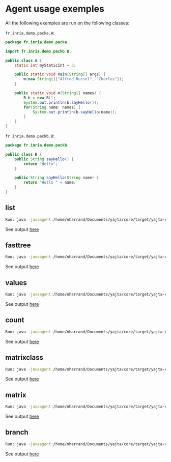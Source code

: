 # Agent usage exemples

All the following exemples are run on the following classes:

`fr.inria.demo.packa.A`:

```java
package fr.inria.demo.packa;

import fr.inria.demo.packb.B;

public class A {
	static int myStaticInt = 3;

	public static void main(String[] args) {
		m(new String[]{"Alfred Russel", "Charles"});
	}

	public static void m(String[] names) {
		B b = new B();
		System.out.println(b.sayHello());
		for(String name: names) {
			System.out.println(b.sayHello(name));
		}
	}
}
```


`fr.inria.demo.packb.B`:

```java
package fr.inria.demo.packb;

public class B {
	public String sayHello() {
		return "Hello";
	}

	public String sayHello(String name) {
		return "Hello " + name;
	}
}
```

## list

```bash
Run: java -javaagent:/home/nharrand/Documents/yajta/core/target/yajta-core-2.0.2-SNAPSHOT-jar-with-dependencies.jar="strict-includes|print=list|includes=fr.inria.demo|output=samples/list.json -cp /home/nharrand/Documents/yajta/test/helloworld/target/classes fr.inria.demo.packa.A"
```

See output [here](samples/list)

## fasttree

```bash
Run: java -javaagent:/home/nharrand/Documents/yajta/core/target/yajta-core-2.0.2-SNAPSHOT-jar-with-dependencies.jar="strict-includes|print=fasttree|includes=fr.inria.demo|output=samples/fasttree.json -cp /home/nharrand/Documents/yajta/test/helloworld/target/classes fr.inria.demo.packa.A"
```

See output [here](samples/fasttree.json)

## values

```bash
Run: java -javaagent:/home/nharrand/Documents/yajta/core/target/yajta-core-2.0.2-SNAPSHOT-jar-with-dependencies.jar="strict-includes|print=values|includes=fr.inria.demo|output=samples/values.json -cp /home/nharrand/Documents/yajta/test/helloworld/target/classes fr.inria.demo.packa.A"
```

See output [here](samples/values.json)

## count

```bash
Run: java -javaagent:/home/nharrand/Documents/yajta/core/target/yajta-core-2.0.2-SNAPSHOT-jar-with-dependencies.jar="strict-includes|print=count|includes=fr.inria.demo|output=samples/count.json -cp /home/nharrand/Documents/yajta/test/helloworld/target/classes fr.inria.demo.packa.A"
```

See output [here](samples/count.json)

## matrixclass

```bash
Run: java -javaagent:/home/nharrand/Documents/yajta/core/target/yajta-core-2.0.2-SNAPSHOT-jar-with-dependencies.jar="strict-includes|print=matrixclass|includes=fr.inria.demo|output=samples/matrixclass.json -cp /home/nharrand/Documents/yajta/test/helloworld/target/classes fr.inria.demo.packa.A"
```

See output [here](samples/matrixclass)

## matrix

```bash
Run: java -javaagent:/home/nharrand/Documents/yajta/core/target/yajta-core-2.0.2-SNAPSHOT-jar-with-dependencies.jar="strict-includes|print=matrix|includes=fr.inria.demo|output=samples/matrix.json -cp /home/nharrand/Documents/yajta/test/helloworld/target/classes fr.inria.demo.packa.A"
```

See output [here](samples/matrix.json)

## branch

```bash
Run: java -javaagent:/home/nharrand/Documents/yajta/core/target/yajta-core-2.0.2-SNAPSHOT-jar-with-dependencies.jar="strict-includes|print=branch|includes=fr.inria.demo|output=samples/branch.json -cp /home/nharrand/Documents/yajta/test/helloworld/target/classes fr.inria.demo.packa.A"
```

See output [here](samples/branch.json)

